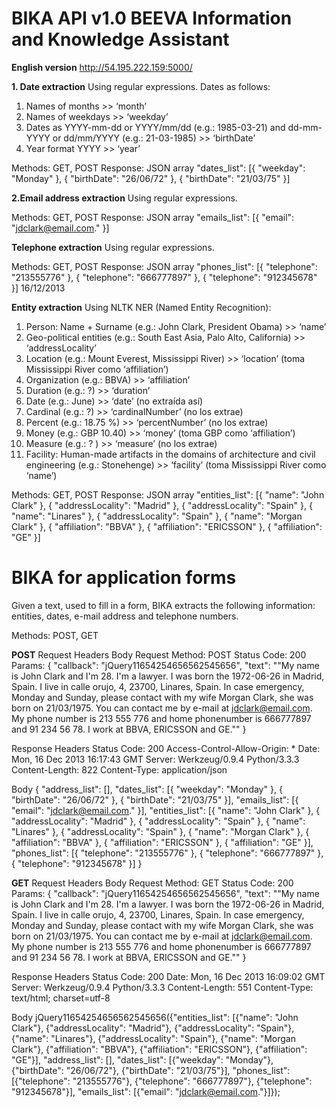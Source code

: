 BIKA API                             v1.0
BEEVA Information and Knowledge Assistant
=============
**English version**
http://54.195.222.159:5000/ 


**1. Date extraction**
Using regular expressions. 
Dates as follows:
1) Names of months >> ‘month’
2) Names of weekdays >> ‘weekday’
3) Dates as YYYY-mm-dd or YYYY/mm/dd (e.g.: 1985-03-21) and dd-mm-YYYY or dd/mm/YYYY (e.g.:
21-03-1985) >> ‘birthDate’
4) Year format YYYY >> ‘year’

Methods: GET, POST
Response: JSON array
"dates_list": [{
"weekday": "Monday"
}, {
"birthDate": "26/06/72"
}, {
"birthDate": "21/03/75"
}]



**2.Email address extraction**
Using regular expressions.

Methods: GET, POST
Response: JSON array
"emails_list": [{
"email": "jdclark@email.com."
}]

**Telephone extraction**
Using regular expressions.

Methods: GET, POST
Response: JSON array
"phones_list": [{
"telephone": "213555776"
}, {
"telephone": "666777897"
}, {
"telephone": "912345678"
}]
16/12/2013

**Entity extraction**
Using NLTK NER (Named Entity Recognition):
1) Person: Name + Surname (e.g.: John Clark, President Obama) >> ‘name’
2) Geo-political entities (e.g.: South East Asia, Palo Alto, California) >> ‘addressLocality’
3) Location (e.g.: Mount Everest, Mississippi River) >> ‘location’ (toma Mississippi River como ‘affiliation’)
4) Organization (e.g.: BBVA) >> ‘affiliation’
5) Duration (e.g.: ?) >> ‘duration’
6) Date (e.g.: June) >> ‘date’ (no extraída así)
7) Cardinal (e.g.: ?) >> ‘cardinalNumber’ (no los extrae)
8) Percent (e.g.: 18.75 %) >> ‘percentNumber’ (no los extrae)
9) Money (e.g.: GBP 10.40) >> ‘money’ (toma GBP como ‘affiliation’)
10) Measure (e.g.: ? ) >> ‘measure’ (no los extrae)
11) Facility: Human-made artifacts in the domains of architecture and civil engineering (e.g.: Stonehenge) >>
‘facility’ (toma Mississippi River como ‘name’)

Methods: GET, POST
Response: JSON array
"entities_list": [{
"name": "John Clark"
}, {
"addressLocality": "Madrid"
}, {
"addressLocality": "Spain"
}, {
"name": "Linares"
}, {
"addressLocality": "Spain"
}, {
"name": "Morgan Clark"
}, {
"affiliation": "BBVA"
}, {
"affiliation": "ERICSSON"
}, {
"affiliation": "GE"
}]

**BIKA for application forms**
=============================
Given a text, used to fill in a form, BIKA extracts the following information: entities, dates, e-mail address and
telephone numbers.

Methods: POST, GET


**POST**
Request
Headers
Body
Request Method: POST
Status Code: 200
Params: {
"callback": "jQuery11654254656562545656",
"text": "\"My name is John Clark and I'm 28. I'm a lawyer. I was born the 1972-06-26 in Madrid, Spain. I live in calle orujo,
4, 23700, Linares, Spain. In case emergency, Monday and Sunday, please contact with my wife Morgan Clark, she was born
on 21/03/1975. You can contact me by e-mail at jdclark@email.com. My phone number is 213 555 776 and home
phonenumber is 666777897 and 91 234 56 78. I work at BBVA, ERICSSON and GE.\""
}


Response
Headers
Status Code: 200
Access-Control-Allow-Origin: *
Date: Mon, 16 Dec 2013 16:17:43 GMT
Server: Werkzeug/0.9.4 Python/3.3.3
Content-Length: 822
Content-Type: application/json

Body
{
"address_list": [],
"dates_list": [{
"weekday": "Monday"
}, {
"birthDate": "26/06/72"
}, {
"birthDate": "21/03/75"
}],
"emails_list": [{
"email": "jdclark@email.com."
}],
"entities_list": [{
"name": "John Clark"
}, {
"addressLocality": "Madrid"
}, {
"addressLocality": "Spain"
}, {
"name": "Linares"
}, {
"addressLocality": "Spain"
}, {
"name": "Morgan Clark"
}, {
"affiliation": "BBVA"
}, {
"affiliation": "ERICSSON"
}, {
"affiliation": "GE"
}],
"phones_list": [{
"telephone": "213555776"
}, {
"telephone": "666777897"
}, {
"telephone": "912345678"
}]
}


**GET**
Request
Headers
Body
Request Method: GET
Status Code: 200
Params: {
"callback": "jQuery11654254656562545656",
"text": "\"My name is John Clark and I'm 28. I'm a lawyer. I was born the 1972-06-26 in Madrid, Spain. I live in calle orujo,
4, 23700, Linares, Spain. In case emergency, Monday and Sunday, please contact with my wife Morgan Clark, she was born
on 21/03/1975. You can contact me by e-mail at jdclark@email.com. My phone number is 213 555 776 and home
phonenumber is 666777897 and 91 234 56 78. I work at BBVA, ERICSSON and GE.\""
}


Response
Headers
Status Code: 200
Date: Mon, 16 Dec 2013 16:09:02 GMT
Server: Werkzeug/0.9.4 Python/3.3.3
Content-Length: 551
Content-Type: text/html; charset=utf-8


Body
jQuery11654254656562545656({"entities_list": [{"name": "John Clark"}, {"addressLocality": "Madrid"}, {"addressLocality":
"Spain"}, {"name": "Linares"}, {"addressLocality": "Spain"}, {"name": "Morgan Clark"}, {"affiliation": "BBVA"}, {"affiliation":
"ERICSSON"}, {"affiliation": "GE"}], "address_list": [], "dates_list": [{"weekday": "Monday"}, {"birthDate": "26/06/72"},
{"birthDate": "21/03/75"}], "phones_list": [{"telephone": "213555776"}, {"telephone": "666777897"}, {"telephone":
"912345678"}], "emails_list": [{"email": "jdclark@email.com."}]});

